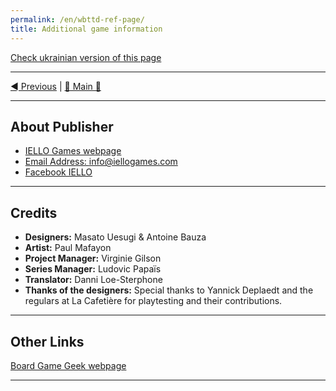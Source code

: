```yaml
---
permalink: /en/wbttd-ref-page/
title: Additional game information
---
```


[Check ukrainian version of this page](../ua/ReferencesPage.md)

***

[◄ Previous](DescriptionOfSpecialMonsters.md) | [🚪 Main 🚪](IndexPage.md)

***

## About Publisher

* [IELLO Games webpage](http://www.iellogames.com/)
* [Email Address: info@iellogames.com](mailto:info@iellogames.com)
* [Facebook IELLO](https://www.facebook.com/IelloFrance/)

***

## Credits

* **Designers:** Masato Uesugi & Antoine Bauza 
* **Artist:** Paul Mafayon
* **Project Manager:** Virginie Gilson 
* **Series Manager:** Ludovic Papaïs
* **Translator:** Danni Loe-Sterphone
* **Thanks of the designers:** Special thanks to Yannick Deplaedt and the regulars at La Cafetière for playtesting and their contributions.

***

## Other Links

[Board Game Geek webpage](https://boardgamegeek.com/boardgame/195043/welcome-back-dungeon)

***